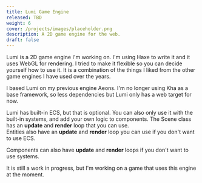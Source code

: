 ```yaml
---
title: Lumi Game Engine
released: TBD
weight: 6
cover: /projects/images/placeholder.png
description: A 2D game engine for the web.
draft: false
---
```


Lumi is a 2D game engine I'm working on. I'm using Haxe to write it and it uses WebGL for rendering. I tried to make it flexible so you can decide yourself how to use it. It is a combination of the things I liked from the other game engines I have used over the years.

I based Lumi on my previous engine Aeons. I'm no longer using Kha as a base framework, so less dependencies but Lumi only has a web target for now.

Lumi has built-in ECS, but that is optional. You can also only use it with the built-in systems, and add your own logic to components. The Scene class has an **update** and **render** loop that you can use.  
Entities also have an **update** and **render** loop you can use if you don't want to use ECS.  

Components can also have **update** and **render** loops if you don't want to use systems.  

It is still a work in progress, but I'm working on a game that uses this engine at the moment.